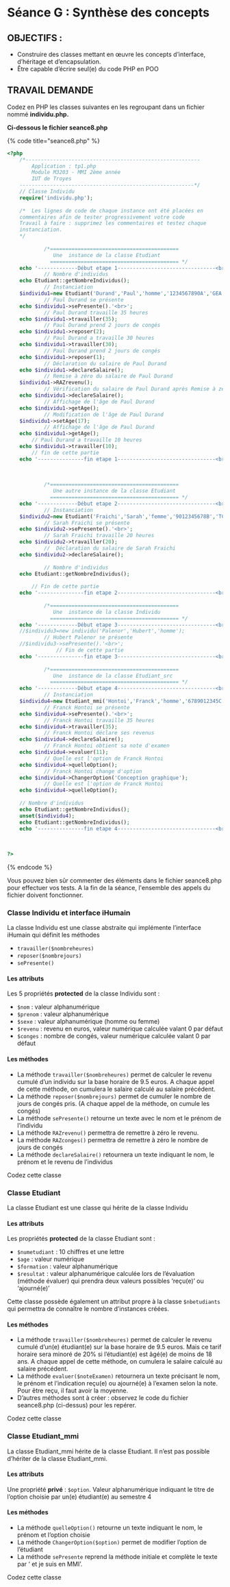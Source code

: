 # Séance G : Synthèse des concepts

## OBJECTIFS :

* Construire des classes mettant en œuvre les concepts d’interface, d’héritage et d’encapsulation.
* Être capable d’écrire seul(e) du code PHP en POO&#x20;

## TRAVAIL DEMANDE

Codez en PHP les classes suivantes en les regroupant dans un fichier nommé **individu.php.**

**Ci-dessous le fichier seance8.php**

{% code title="seance8.php" %}
```php
<?php
	/*---------------------------------------------------------
	 	Application : tp1.php
		Module M3203 - MMI 2ème année
		IUT de Troyes
	---------------------------------------------------------*/
	// Classe Individu
	require('individu.php');
	
	/*  Les lignes de code de chaque instance ont été placées en
	commentaires afin de tester progressivement votre code
	Travail à faire : supprimez les commentaires et testez chaque 
	instanciation.
	*/
	
			/*==========================================
			   Une  instance de la classe Etudiant
			  ========================================== */
	echo '-------------Début etape 1--------------------------------<br>';
			// Nombre d'individus
	echo Etudiant::getNombreIndividus();
			// Instanciation
	$individu1=new Etudiant('Durand','Paul','homme','1234567890A','GEA',16);
			// Paul Durand se présente
	echo $individu1->sePresente().'<br>';
			// Paul Durand travaille 35 heures
	echo $individu1->travailler(35);
			// Paul Durand prend 2 jours de congés
	echo $individu1->reposer(2);
			// Paul Durand a travaille 30 heures
	echo $individu1->travailler(30);
			// Paul Durand prend 2 jours de congés
	echo $individu1->reposer(1);
			// Déclaration du salaire de Paul Durand
	echo $individu1->declareSalaire();
			// Remise à zéro du salaire de Paul Durand
	$individu1->RAZrevenu();
			// Vérification du salaire de Paul Durand après Remise à zéro
	echo $individu1->declareSalaire();
			// Affichage de l'âge de Paul Durand
	echo $individu1->getAge();
			// Modification de l'âge de Paul Durand
	$individu1->setAge(17);
			// Affichage de l'âge de Paul Durand
	echo $individu1->getAge();
		// Paul Durand a travaille 10 heures
	echo $individu1->travailler(10);
		// fin de cette partie
	echo '---------------fin etape 1--------------------------------<br>';
			
			
	
			/*==========================================
			   Une autre instance de la classe Etudiant
			  ========================================== */
	echo '-------------Début etape 2--------------------------------<br>';
			// Instanciation
	$individu2=new Etudiant('Fraichi','Sarah','femme','9012345678B','TC',18);
			// Sarah Fraichi se présente
	echo $individu2->sePresente().'<br>';
			// Sarah Fraichi travaille 20 heures
	echo $individu2->travailler(20);
			//  Déclaration du salaire de Sarah Fraichi 
	echo $individu2->declareSalaire();
	
			// Nombre d'individus
	echo Etudiant::getNombreIndividus();
	
		// Fin de cette partie
	echo '---------------fin etape 2--------------------------------<br>';
	
			/*==========================================
			   Une  instance de la classe Individu
			  ========================================== */
	echo '-------------Début etape 3--------------------------------<br>';
	//$individu3=new individu('Palenor','Hubert','homme');
			// Hubert Palenor se présente
	//$individu3->sePresente().'<br>';
				// Fin de cette partie
	echo '---------------fin etape 3--------------------------------<br>';
	
			/*==========================================
			   Une  instance de la classe Etudiant_src
			  ========================================== */
	echo '-------------Début etape 4--------------------------------<br>';
			// Instanciation
	$individu4=new Etudiant_mmi('Hontoi','Franck','homme','6789012345C',18,'Web avancé');
			// Franck Hontoi se présente
	echo $individu4->sePresente().'<br>';
			// Franck Hontoi travaille 35 heures
	echo $individu4->travailler(35);
			// Franck Hontoi déclare ses revenus
	echo $individu4->declareSalaire();
			// Franck Hontoi obtient sa note d'examen
	echo $individu4->evaluer(11);
			// Quelle est l'option de Franck Hontoi
	echo $individu4->quelleOption();
			// Franck Hontoi change d'option
	echo $individu4->ChangerOption('Conception graphique');
			// Quelle est l'option de Franck Hontoi
	echo $individu4->quelleOption();
	
	// Nombre d'individus
	echo Etudiant::getNombreIndividus();
	unset($individu4);
	echo Etudiant::getNombreIndividus();
	echo '---------------fin etape 4--------------------------------<br>';
	
	
	
?>
```
{% endcode %}

Vous pouvez bien sûr commenter des éléments dans le fichier seance8.php pour effectuer vos tests. A la fin de la séance, l'ensemble des appels du fichier doivent fonctionner.

### Classe Individu et interface iHumain

La classe Individu est une classe abstraite qui implémente l’interface iHumain qui définit les méthodes

* `travailler($nombreheures)`
* `reposer($nombrejours)`
* `sePresente()`

#### Les attributs

Les 5 propriétés **protected** de la classe Individu sont :

* `$nom` : valeur alphanumérique
* `$prenom` : valeur alphanumérique
* `$sexe` : valeur alphanumérique (homme ou femme)
* `$revenu` : revenu en euros, valeur numérique calculée valant 0 par défaut
* `$conges` : nombre de congés, valeur numérique calculée valant 0 par défaut

#### Les méthodes

* La méthode `travailler($nombreheures)` permet de calculer le revenu cumulé d’un individu sur la base horaire de 9.5 euros. A chaque appel de cette méthode, on cumulera le salaire calculé au salaire précédent.
* La méthode `reposer($nombrejours)` permet de cumuler le nombre de jours de congés pris. (A chaque appel de la méthode, on cumule les congés)
* La méthode `sePresente()` retourne un texte avec le nom et le prénom de l’individu
* La méthode `RAZrevenu()` permettra de remettre à zéro le revenu.
* La méthode `RAZconges()` permettra de remettre à zéro le nombre de jours de congés
* La méthode `declareSalaire()` retournera un texte indiquant le nom, le prénom et le revenu de l’individus

Codez cette classe

### Classe Etudiant

La classe Etudiant est une classe qui hérite de la classe Individu

#### Les attributs

Les propriétés **protected** de la classe Etudiant sont :

* `$numetudiant` : 10 chiffres et une lettre
* `$age` : valeur numérique
* `$formation` : valeur alphanumérique
* `$resultat` : valeur alphanumérique calculée lors de l’évaluation (méthode évaluer) qui prendra deux valeurs possibles ‘reçu(e)’ ou ‘ajourné(e)’

Cette classe possède également un attribut propre à la classe `$nbetudiants` qui permettra de connaître le nombre d’instances créées.

#### Les méthodes

* La méthode `travailler($nombreheures)` permet de calculer le revenu cumulé d’un(e) étudiant(e) sur la base horaire de 9.5 euros. Mais ce tarif horaire sera minoré de 20% si l’étudiant(e) est âgé(e) de moins de 18 ans. A chaque appel de cette méthode, on cumulera le salaire calculé au salaire précédent.
* La méthode `evaluer($noteExamen)` retournera un texte précisant le nom, le prénom et l’indication reçu(e) ou ajourné(e) à l’examen selon la note. Pour être reçu, il faut avoir la moyenne.
* D’autres méthodes sont à créer : observez le code du fichier seance8.php (ci-dessus) pour les repérer.

Codez cette classe

### Classe Etudiant\_mmi

La classe Etudiant\_mmi hérite de la classe Etudiant. Il n’est pas possible d’hériter de la classe Etudiant\_mmi.

#### Les attributs

Une propriété **privé** : `$option`. Valeur alphanumérique indiquant le titre de l’option choisie par un(e) étudiant(e) au semestre 4

#### Les méthodes

* La méthode `quelleOption()` retourne un texte indiquant le nom, le prénom et l’option choisie
* La méthode `ChangerOption($option)` permet de modifier l’option de l’étudiant
* La méthode `sePresente` reprend la méthode initiale et complète le texte par ‘ et je suis en MMI’.

Codez cette classe
